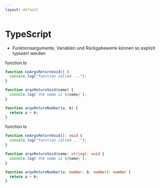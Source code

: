 ```yaml
---
layout: default
---
```


# TypeScript <SubHeading text="Intro"/>

<div class="grid grid-cols-12 gap-6">
<div class="col-span-12">

- Funktionsargumente, Variablen und Rückgabewerte können so explizit typisiert werden

</div>
<div class="col-span-6">

<Filename>function.ts</Filename>

<!-- prettier-ignore-start -->

```ts twoslash
function noArgsReturnVoid() {
  console.log("function called ...");
}

function argsReturnVoid(name) {
  console.log(`the name is ${name}`);
}

function argsReturnNumber(a, b) {
  return a + b;
}
```

<!-- prettier-ignore-end -->

</div>
<div class="col-span-6">

<Filename>function.ts</Filename>

<!-- prettier-ignore-start -->

```ts twoslash
function noArgsReturnVoid(): void {
  console.log("function called ...");
}

function argsReturnVoid(name: string): void {
  console.log(`the name is ${name}`);
}

function argsReturnNumber(a: number, b: number): number {
  return a + b;
}
```

<!-- prettier-ignore-end -->

</div>
</div>

<PageNumber/>
